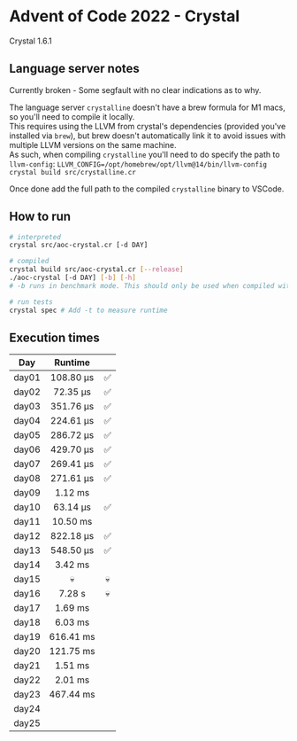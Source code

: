 # Advent of Code 2022 - Crystal

Crystal 1.6.1

## Language server notes
Currently broken - Some segfault with no clear indications as to why.  

The language server `crystalline` doesn't have a brew formula for M1 macs, so you'll need to compile it locally.  
This requires using the LLVM from crystal's dependencies (provided you've installed via `brew`), but brew doesn't automatically link it to avoid issues with multiple LLVM versions on the same machine.  
As such, when compiling `crystalline` you'll need to do specify the path to `llvm-config`: 
`LLVM_CONFIG=/opt/homebrew/opt/llvm@14/bin/llvm-config crystal build src/crystalline.cr`

Once done add the full path to the compiled `crystalline` binary to VSCode.

## How to run
```bash
# interpreted
crystal src/aoc-crystal.cr [-d DAY]

# compiled
crystal build src/aoc-crystal.cr [--release]
./aoc-crystal [-d DAY] [-b] [-h]
# -b runs in benchmark mode. This should only be used when compiled with --release

# run tests
crystal spec # Add -t to measure runtime
```

## Execution times

| Day    | Runtime      |     |
| :----: | :----------: | :-: |
| day01  |  108.80 µs   |  ✅  |
| day02  |   72.35 µs   |  ✅  |
| day03  |  351.76 µs   |  ✅  |
| day04  |  224.61 µs   |  ✅  |
| day05  |  286.72 µs   |  ✅  |
| day06  |  429.70 µs   |  ✅  |
| day07  |  269.41 µs   |  ✅  |
| day08  |  271.61 µs   |  ✅  |
| day09  |    1.12 ms   |     |
| day10  |   63.14 µs   |  ✅  |
| day11  |   10.50 ms   |     |
| day12  |  822.18 µs   |  ✅  |
| day13  |  548.50 µs   |  ✅  |
| day14  |    3.42 ms   |     |
| day15  |      💀      |  💀   |
| day16  |    7.28 s    |  💀   |
| day17  |    1.69 ms   |     |
| day18  |    6.03 ms   |     |
| day19  |  616.41 ms   |     | 
| day20  |  121.75 ms   |     |
| day21  |    1.51 ms   |     |
| day22  |    2.01 ms   |     |
| day23  |  467.44 ms   |     |
| day24  |              |     |
| day25  |              |     |